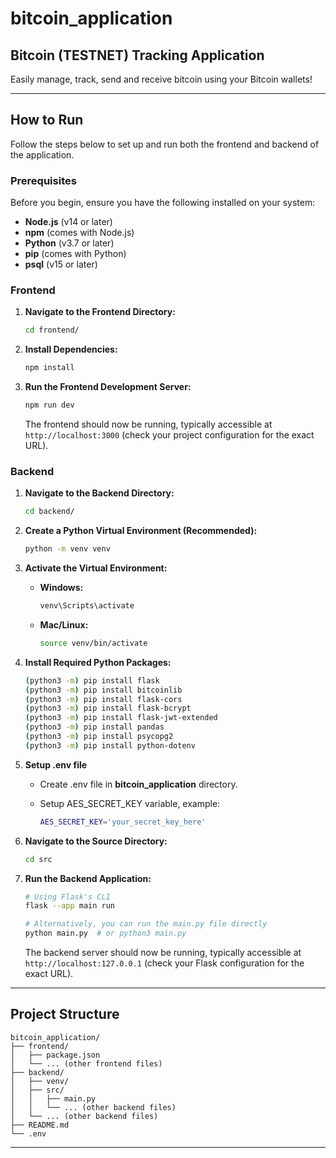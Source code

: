 # bitcoin_application

## **Bitcoin (TESTNET) Tracking Application**

Easily manage, track, send and receive bitcoin using your Bitcoin wallets!

---

## **How to Run**

Follow the steps below to set up and run both the frontend and backend of the application.

### **Prerequisites**

Before you begin, ensure you have the following installed on your system:

- **Node.js** (v14 or later)
- **npm** (comes with Node.js)
- **Python** (v3.7 or later)
- **pip** (comes with Python)
- **psql** (v15 or later)

### **Frontend**

1. **Navigate to the Frontend Directory:**

    ```bash
    cd frontend/
    ```

2. **Install Dependencies:**

    ```bash
    npm install
    ```

3. **Run the Frontend Development Server:**

    ```bash
    npm run dev
    ```

   The frontend should now be running, typically accessible at `http://localhost:3000` (check your project configuration for the exact URL).

### **Backend**

1. **Navigate to the Backend Directory:**

    ```bash
    cd backend/
    ```

2. **Create a Python Virtual Environment (Recommended):**

    ```bash
    python -m venv venv
    ```

3. **Activate the Virtual Environment:**

    - **Windows:**

        ```bash
        venv\Scripts\activate
        ```

    - **Mac/Linux:**

        ```bash
        source venv/bin/activate
        ```

4. **Install Required Python Packages:**

    ```bash
    (python3 -m) pip install flask
    (python3 -m) pip install bitcoinlib
    (python3 -m) pip install flask-cors
    (python3 -m) pip install flask-bcrypt
    (python3 -m) pip install flask-jwt-extended
    (python3 -m) pip install pandas
    (python3 -m) pip install psycopg2
    (python3 -m) pip install python-dotenv
    ```
5. **Setup .env file**

    - Create .env file in **bitcoin_application** directory.  

    - Setup AES_SECRET_KEY variable, example:  

       ```bash
       AES_SECRET_KEY='your_secret_key_here'
       ```

6. **Navigate to the Source Directory:**

    ```bash
    cd src
    ```

7. **Run the Backend Application:**

    ```bash
    # Using Flask's CLI
    flask --app main run

    # Alternatively, you can run the main.py file directly
    python main.py  # or python3 main.py
    ```

   The backend server should now be running, typically accessible at `http://localhost:127.0.0.1` (check your Flask configuration for the exact URL).

---

## **Project Structure**

```
bitcoin_application/
├── frontend/
│   ├── package.json
│   └── ... (other frontend files)
├── backend/
│   ├── venv/
│   ├── src/
│   │   ├── main.py
│   │   └── ... (other backend files)
│   └── ... (other backend files)
├── README.md
└── .env
```

---
